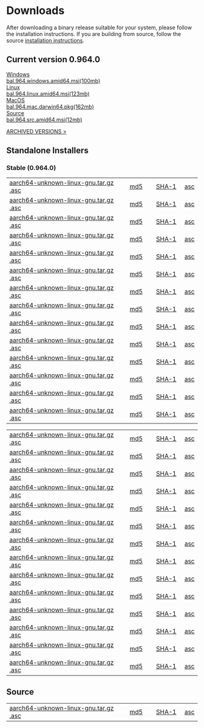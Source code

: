 <link rel="stylesheet" href="../css/download-page.css"></link>
<div class="row cBallerina-io-Gray-row">
    <div class="container">
        <div class="col-xs-12 col-sm-16 col-md-6 col-lg-6 cDownloadsHeader">
            <h1>Downloads</h1>
            <p>
                After downloading a binary release suitable for your system, please follow the installation instructions. If you are building from source, follow the source <a href="https://github.com/ballerina-lang/ballerina/blob/master/README.md">installation instructions</a>.
            </p>            
            <div class="cFeaturedVersion">
                <h2>Current version 0.964.0</h2>
            </div>
        </div>
        <div class="clearfix"></div>
        <div class="col-xs-12 col-sm-16 col-md-3 col-lg-3 cDownloadLeft">
            <a href="#" class="cDownload">
                <div>Windows</div>
                <div class="cSize">bal.964.windows.amid64.msi(100mb)</div>
            </a>
        </div>
        <div class="col-xs-12 col-sm-16 col-md-3 col-lg-3 cDownloadMiddle">
            <a href="#" class="cDownload">
                <div>Linux</div>
                <div class="cSize">bal.964.linux.amid64.msi(123mb)</div>
            </a>
        </div>
        <div class="col-xs-12 col-sm-16 col-md-3 col-lg-3 cDownloadMiddle">
            <a href="#" class="cDownload">
                <div>MacOS</div>
                <div class="cSize">bal.964.mac.darwin64.pkg(162mb)</div>
            </a>
        </div>
        <div class="col-xs-12 col-sm-16 col-md-3 col-lg-3 cDownloadRight">
            <a href="#" class="cDownload">
                <div>Source</div>
                <div class="cSize">bal.964.src.amid64.msi(12mb)</div>
            </a>
        </div>
        <div class="col-xs-12 col-sm-16 col-md-12 col-lg-12">
            <div class="cArchived">
                <p><a href="#">ARCHIVED VERSIONS ></a></p>
            </div>
        </div>
        <div class="col-xs-12 col-sm-16 col-md-12 col-lg-12">
            <div class="cStandaloneInstallers">
                <h2>Standalone Installers</h2>
                <div class="cInstallers">
                    <h3>Stable (0.964.0)</h3>
                    <div class="col-xs-12 col-sm-16 col-md-6 col-lg-6 cLeftTable">
                        <table>
                            <tr>
                                <td style="width: 65%"><a href="#" class="cLinkBlack">aarch64-unknown-linux-gnu.tar.gz .asc</a></td>
                                <td style="width: 14%"><a href="#">md5</a></td>
                                <td style="width: 15%"><a href="#">SHA-1</a></td>
                                <td style="width: 6%"><a href="#">asc</a></td>
                            </tr>
                            <tr>
                                <td><a href="#" class="cLinkBlack">aarch64-unknown-linux-gnu.tar.gz .asc</a></td>
                                <td><a href="#">md5</a></td>
                                <td><a href="#">SHA-1</a></td>
                                <td><a href="#">asc</a></td>
                            </tr>
                            <tr>
                                <td><a href="#" class="cLinkBlack">aarch64-unknown-linux-gnu.tar.gz .asc</a></td>
                                <td><a href="#">md5</a></td>
                                <td><a href="#">SHA-1</a></td>
                                <td><a href="#">asc</a></td>
                            </tr>
                            <tr>
                                <td><a href="#" class="cLinkBlack">aarch64-unknown-linux-gnu.tar.gz .asc</a></td>
                                <td><a href="#">md5</a></td>
                                <td><a href="#">SHA-1</a></td>
                                <td><a href="#">asc</a></td>
                            </tr>
                            <tr>
                                <td><a href="#" class="cLinkBlack">aarch64-unknown-linux-gnu.tar.gz .asc</a></td>
                                <td><a href="#">md5</a></td>
                                <td><a href="#">SHA-1</a></td>
                                <td><a href="#">asc</a></td>
                            </tr>
                            <tr>
                                <td><a href="#" class="cLinkBlack">aarch64-unknown-linux-gnu.tar.gz .asc</a></td>
                                <td><a href="#">md5</a></td>
                                <td><a href="#">SHA-1</a></td>
                                <td><a href="#">asc</a></td>
                            </tr>
                            <tr>
                                <td><a href="#" class="cLinkBlack">aarch64-unknown-linux-gnu.tar.gz .asc</a></td>
                                <td><a href="#">md5</a></td>
                                <td><a href="#">SHA-1</a></td>
                                <td><a href="#">asc</a></td>
                            </tr>
                            <tr>
                                <td><a href="#" class="cLinkBlack">aarch64-unknown-linux-gnu.tar.gz .asc</a></td>
                                <td><a href="#">md5</a></td>
                                <td><a href="#">SHA-1</a></td>
                                <td><a href="#">asc</a></td>
                            </tr>
                            <tr>
                                <td><a href="#" class="cLinkBlack">aarch64-unknown-linux-gnu.tar.gz .asc</a></td>
                                <td><a href="#">md5</a></td>
                                <td><a href="#">SHA-1</a></td>
                                <td><a href="#">asc</a></td>
                            </tr>
                            <tr>
                                <td><a href="#" class="cLinkBlack">aarch64-unknown-linux-gnu.tar.gz .asc</a></td>
                                <td><a href="#">md5</a></td>
                                <td><a href="#">SHA-1</a></td>
                                <td><a href="#">asc</a></td>
                            </tr>
                            <tr>
                                <td><a href="#" class="cLinkBlack">aarch64-unknown-linux-gnu.tar.gz .asc</a></td>
                                <td><a href="#">md5</a></td>
                                <td><a href="#">SHA-1</a></td>
                                <td><a href="#">asc</a></td>
                            </tr>
                            <tr>
                                <td><a href="#" class="cLinkBlack">aarch64-unknown-linux-gnu.tar.gz .asc</a></td>
                                <td><a href="#">md5</a></td>
                                <td><a href="#">SHA-1</a></td>
                                <td><a href="#">asc</a></td>
                            </tr>
                            <tr>
                                <td><a href="#" class="cLinkBlack">aarch64-unknown-linux-gnu.tar.gz .asc</a></td>
                                <td><a href="#">md5</a></td>
                                <td><a href="#">SHA-1</a></td>
                                <td><a href="#">asc</a></td>
                            </tr>
                            <tr>
                                <td><a href="#" class="cLinkBlack">aarch64-unknown-linux-gnu.tar.gz .asc</a></td>
                                <td><a href="#">md5</a></td>
                                <td><a href="#">SHA-1</a></td>
                                <td><a href="#">asc</a></td>
                            </tr>
                        </table>
                    </div>
                    <div class="col-xs-12 col-sm-16 col-md-6 col-lg-6 cRightTable">
                        <table>
                            <tr>
                                <td style="width: 65%"><a href="#" class="cLinkBlack">aarch64-unknown-linux-gnu.tar.gz .asc</a></td>
                                <td style="width: 14%"><a href="#">md5</a></td>
                                <td style="width: 15%"><a href="#">SHA-1</a></td>
                                <td style="width: 6%"><a href="#">asc</a></td>
                            </tr>
                            <tr>
                                <td><a href="#" class="cLinkBlack">aarch64-unknown-linux-gnu.tar.gz .asc</a></td>
                                <td><a href="#">md5</a></td>
                                <td><a href="#">SHA-1</a></td>
                                <td><a href="#">asc</a></td>
                            </tr>
                            <tr>
                                <td><a href="#" class="cLinkBlack">aarch64-unknown-linux-gnu.tar.gz .asc</a></td>
                                <td><a href="#">md5</a></td>
                                <td><a href="#">SHA-1</a></td>
                                <td><a href="#">asc</a></td>
                            </tr>
                            <tr>
                                <td><a href="#" class="cLinkBlack">aarch64-unknown-linux-gnu.tar.gz .asc</a></td>
                                <td><a href="#">md5</a></td>
                                <td><a href="#">SHA-1</a></td>
                                <td><a href="#">asc</a></td>
                            </tr>
                            <tr>
                                <td><a href="#" class="cLinkBlack">aarch64-unknown-linux-gnu.tar.gz .asc</a></td>
                                <td><a href="#">md5</a></td>
                                <td><a href="#">SHA-1</a></td>
                                <td><a href="#">asc</a></td>
                            </tr>
                            <tr>
                                <td><a href="#" class="cLinkBlack">aarch64-unknown-linux-gnu.tar.gz .asc</a></td>
                                <td><a href="#">md5</a></td>
                                <td><a href="#">SHA-1</a></td>
                                <td><a href="#">asc</a></td>
                            </tr>
                            <tr>
                                <td><a href="#" class="cLinkBlack">aarch64-unknown-linux-gnu.tar.gz .asc</a></td>
                                <td><a href="#">md5</a></td>
                                <td><a href="#">SHA-1</a></td>
                                <td><a href="#">asc</a></td>
                            </tr>
                            <tr>
                                <td><a href="#" class="cLinkBlack">aarch64-unknown-linux-gnu.tar.gz .asc</a></td>
                                <td><a href="#">md5</a></td>
                                <td><a href="#">SHA-1</a></td>
                                <td><a href="#">asc</a></td>
                            </tr>
                            <tr>
                                <td><a href="#" class="cLinkBlack">aarch64-unknown-linux-gnu.tar.gz .asc</a></td>
                                <td><a href="#">md5</a></td>
                                <td><a href="#">SHA-1</a></td>
                                <td><a href="#">asc</a></td>
                            </tr>
                            <tr>
                                <td><a href="#" class="cLinkBlack">aarch64-unknown-linux-gnu.tar.gz .asc</a></td>
                                <td><a href="#">md5</a></td>
                                <td><a href="#">SHA-1</a></td>
                                <td><a href="#">asc</a></td>
                            </tr>
                            <tr>
                                <td><a href="#" class="cLinkBlack">aarch64-unknown-linux-gnu.tar.gz .asc</a></td>
                                <td><a href="#">md5</a></td>
                                <td><a href="#">SHA-1</a></td>
                                <td><a href="#">asc</a></td>
                            </tr>
                            <tr>
                                <td><a href="#" class="cLinkBlack">aarch64-unknown-linux-gnu.tar.gz .asc</a></td>
                                <td><a href="#">md5</a></td>
                                <td><a href="#">SHA-1</a></td>
                                <td><a href="#">asc</a></td>
                            </tr>
                            <tr>
                                <td><a href="#" class="cLinkBlack">aarch64-unknown-linux-gnu.tar.gz .asc</a></td>
                                <td><a href="#">md5</a></td>
                                <td><a href="#">SHA-1</a></td>
                                <td><a href="#">asc</a></td>
                            </tr>
                            <tr>
                                <td><a href="#" class="cLinkBlack">aarch64-unknown-linux-gnu.tar.gz .asc</a></td>
                                <td><a href="#">md5</a></td>
                                <td><a href="#">SHA-1</a></td>
                                <td><a href="#">asc</a></td>
                            </tr>
                        </table>
                    </div>
                    <div class="clearfix"></div>
                </div>
            </div>            
        </div>
        <div class="col-xs-12 col-sm-16 col-md-12 col-lg-12">
            <div class="cStandaloneInstallers">
                <h2>Source</h2>
                <div class="cInstallers" style="margin-bottom: 40px;">
                    <div class="col-xs-12 col-sm-16 col-md-6 col-lg-6 cLeftTable">
                        <table>
                            <tr>
                                <td style="width: 65%"><a href="#" class="cLinkBlack">aarch64-unknown-linux-gnu.tar.gz .asc</a></td>
                                <td style="width: 14%"><a href="#">md5</a></td>
                                <td style="width: 15%"><a href="#">SHA-1</a></td>
                                <td style="width: 6%"><a href="#">asc</a></td>
                            </tr>
                        </table>
                    </div>
                    <div class="clearfix"></div>
                </div>
            </div>
        </div>
    </div>
</div>
